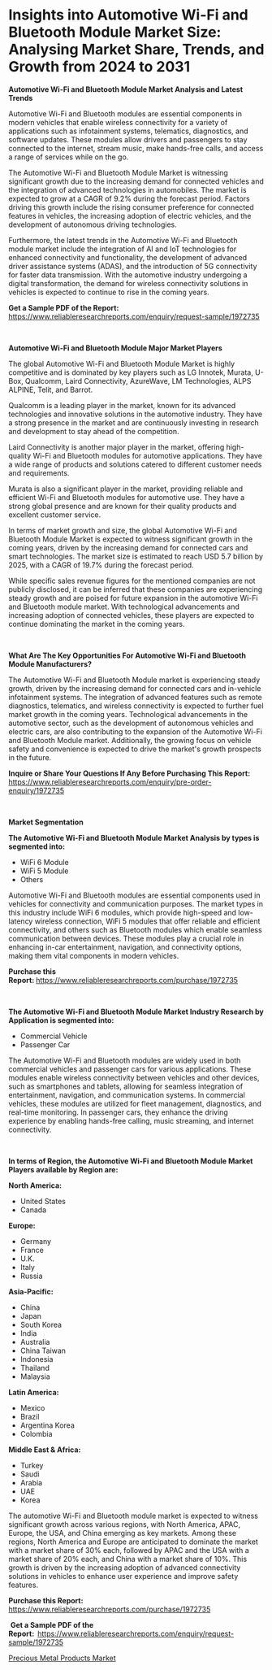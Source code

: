 <p><h1>Insights into Automotive Wi-Fi and Bluetooth Module Market Size: Analysing Market Share, Trends, and Growth from 2024 to 2031</h1></p><p><strong>Automotive Wi-Fi and Bluetooth Module Market Analysis and Latest Trends</strong></p>
<p><p>Automotive Wi-Fi and Bluetooth modules are essential components in modern vehicles that enable wireless connectivity for a variety of applications such as infotainment systems, telematics, diagnostics, and software updates. These modules allow drivers and passengers to stay connected to the internet, stream music, make hands-free calls, and access a range of services while on the go.</p><p>The Automotive Wi-Fi and Bluetooth Module Market is witnessing significant growth due to the increasing demand for connected vehicles and the integration of advanced technologies in automobiles. The market is expected to grow at a CAGR of 9.2% during the forecast period. Factors driving this growth include the rising consumer preference for connected features in vehicles, the increasing adoption of electric vehicles, and the development of autonomous driving technologies.</p><p>Furthermore, the latest trends in the Automotive Wi-Fi and Bluetooth module market include the integration of AI and IoT technologies for enhanced connectivity and functionality, the development of advanced driver assistance systems (ADAS), and the introduction of 5G connectivity for faster data transmission. With the automotive industry undergoing a digital transformation, the demand for wireless connectivity solutions in vehicles is expected to continue to rise in the coming years.</p></p>
<p><strong>Get a Sample PDF of the Report:&nbsp;</strong> <a href="https://www.reliableresearchreports.com/enquiry/request-sample/1972735">https://www.reliableresearchreports.com/enquiry/request-sample/1972735</a></p>
<p>&nbsp;</p>
<p><strong>Automotive Wi-Fi and Bluetooth Module Major Market Players</strong></p>
<p><p>The global Automotive Wi-Fi and Bluetooth Module Market is highly competitive and is dominated by key players such as LG Innotek, Murata, U-Box, Qualcomm, Laird Connectivity, AzureWave, LM Technologies, ALPS ALPINE, Telit, and Barrot. </p><p>Qualcomm is a leading player in the market, known for its advanced technologies and innovative solutions in the automotive industry. They have a strong presence in the market and are continuously investing in research and development to stay ahead of the competition.</p><p>Laird Connectivity is another major player in the market, offering high-quality Wi-Fi and Bluetooth modules for automotive applications. They have a wide range of products and solutions catered to different customer needs and requirements.</p><p>Murata is also a significant player in the market, providing reliable and efficient Wi-Fi and Bluetooth modules for automotive use. They have a strong global presence and are known for their quality products and excellent customer service.</p><p>In terms of market growth and size, the global Automotive Wi-Fi and Bluetooth Module Market is expected to witness significant growth in the coming years, driven by the increasing demand for connected cars and smart technologies. The market size is estimated to reach USD 5.7 billion by 2025, with a CAGR of 19.7% during the forecast period.</p><p>While specific sales revenue figures for the mentioned companies are not publicly disclosed, it can be inferred that these companies are experiencing steady growth and are poised for future expansion in the automotive Wi-Fi and Bluetooth module market. With technological advancements and increasing adoption of connected vehicles, these players are expected to continue dominating the market in the coming years.</p></p>
<p>&nbsp;</p>
<p><strong>What Are The Key Opportunities For Automotive Wi-Fi and Bluetooth Module Manufacturers?</strong></p>
<p><p>The Automotive Wi-Fi and Bluetooth Module market is experiencing steady growth, driven by the increasing demand for connected cars and in-vehicle infotainment systems. The integration of advanced features such as remote diagnostics, telematics, and wireless connectivity is expected to further fuel market growth in the coming years. Technological advancements in the automotive sector, such as the development of autonomous vehicles and electric cars, are also contributing to the expansion of the Automotive Wi-Fi and Bluetooth Module market. Additionally, the growing focus on vehicle safety and convenience is expected to drive the market's growth prospects in the future.</p></p>
<p><strong>Inquire or Share Your Questions If Any Before Purchasing This Report:</strong> <a href="https://www.reliableresearchreports.com/enquiry/pre-order-enquiry/1972735">https://www.reliableresearchreports.com/enquiry/pre-order-enquiry/1972735</a></p>
<p>&nbsp;</p>
<p><strong>Market Segmentation</strong></p>
<p><strong>The Automotive Wi-Fi and Bluetooth Module Market Analysis by types is segmented into:</strong></p>
<p><ul><li>WiFi 6 Module</li><li>WiFi 5 Module</li><li>Others</li></ul></p>
<p><p>Automotive Wi-Fi and Bluetooth modules are essential components used in vehicles for connectivity and communication purposes. The market types in this industry include WiFi 6 modules, which provide high-speed and low-latency wireless connection, WiFi 5 modules that offer reliable and efficient connectivity, and others such as Bluetooth modules which enable seamless communication between devices. These modules play a crucial role in enhancing in-car entertainment, navigation, and connectivity options, making them vital components in modern vehicles.</p></p>
<p><strong>Purchase this Report:&nbsp;</strong><a href="https://www.reliableresearchreports.com/purchase/1972735">https://www.reliableresearchreports.com/purchase/1972735</a></p>
<p>&nbsp;</p>
<p><strong>The Automotive Wi-Fi and Bluetooth Module Market Industry Research by Application is segmented into:</strong></p>
<p><ul><li>Commercial Vehicle</li><li>Passenger Car</li></ul></p>
<p><p>The Automotive Wi-Fi and Bluetooth modules are widely used in both commercial vehicles and passenger cars for various applications. These modules enable wireless connectivity between vehicles and other devices, such as smartphones and tablets, allowing for seamless integration of entertainment, navigation, and communication systems. In commercial vehicles, these modules are utilized for fleet management, diagnostics, and real-time monitoring. In passenger cars, they enhance the driving experience by enabling hands-free calling, music streaming, and internet connectivity.</p></p>
<p>&nbsp;</p>
<p><strong>In terms of Region, the Automotive Wi-Fi and Bluetooth Module Market Players available by Region are:</strong></p>
<p>
    <p> <strong> North America: </strong>
        <ul>
            <li>United States</li>
            <li>Canada</li>
        </ul>
        </p> 
    <p> <strong> Europe: </strong>
        <ul>
            <li>Germany</li>
            <li>France</li>
            <li>U.K.</li>
            <li>Italy</li>
            <li>Russia</li>
        </ul>
        </p> 
    <p> <strong> Asia-Pacific: </strong>
        <ul>
            <li>China</li>
            <li>Japan</li>
            <li>South Korea</li>
            <li>India</li>
            <li>Australia</li>
            <li>China Taiwan</li>
            <li>Indonesia</li>
            <li>Thailand</li>
            <li>Malaysia</li>
        </ul>
        </p> 
    <p> <strong> Latin America: </strong>
        <ul>
            <li>Mexico</li>
            <li>Brazil</li>
            <li>Argentina Korea</li>
            <li>Colombia</li>
        </ul>
        </p> 
    <p> <strong> Middle East & Africa: </strong>
        <ul>
            <li>Turkey</li>
            <li>Saudi</li>
            <li>Arabia</li>
            <li>UAE</li>
            <li>Korea</li>
        </ul>
    </p>
    </p>
<p><p>The automotive Wi-Fi and Bluetooth module market is expected to witness significant growth across various regions, with North America, APAC, Europe, the USA, and China emerging as key markets. Among these regions, North America and Europe are anticipated to dominate the market with a market share of 30% each, followed by APAC and the USA with a market share of 20% each, and China with a market share of 10%. This growth is driven by the increasing adoption of advanced connectivity solutions in vehicles to enhance user experience and improve safety features.</p></p>
<p><strong>Purchase this Report: </strong><a href="https://www.reliableresearchreports.com/purchase/1972735">https://www.reliableresearchreports.com/purchase/1972735</a></p>
<p>&nbsp;<strong>Get a Sample PDF of the Report:&nbsp;&nbsp;</strong><a href="https://www.reliableresearchreports.com/enquiry/request-sample/1972735">https://www.reliableresearchreports.com/enquiry/request-sample/1972735</a></p>
<p><strong></strong></p>
<p><p><a href="https://nifty-kite-d51.notion.site/Precious-Metal-Products-Market-Size-Growing-and-Forecasted-for-period-from-2024-2031-and-provides--1a443c416e6243819fc381e8a04c8fa5">Precious Metal Products Market</a></p></p>